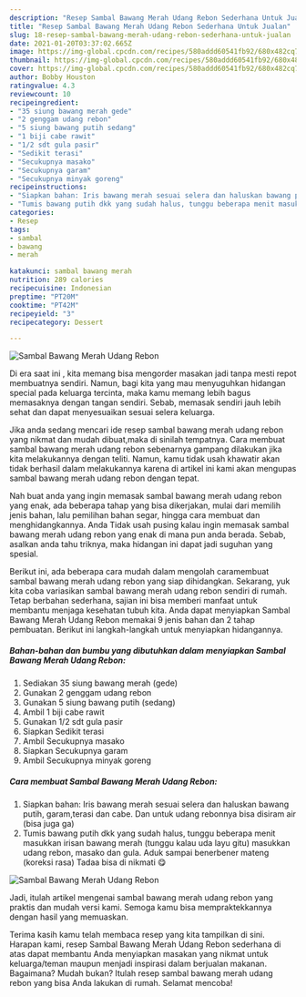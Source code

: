 ```yaml
---
description: "Resep Sambal Bawang Merah Udang Rebon Sederhana Untuk Jualan"
title: "Resep Sambal Bawang Merah Udang Rebon Sederhana Untuk Jualan"
slug: 18-resep-sambal-bawang-merah-udang-rebon-sederhana-untuk-jualan
date: 2021-01-20T03:37:02.665Z
image: https://img-global.cpcdn.com/recipes/580addd60541fb92/680x482cq70/sambal-bawang-merah-udang-rebon-foto-resep-utama.jpg
thumbnail: https://img-global.cpcdn.com/recipes/580addd60541fb92/680x482cq70/sambal-bawang-merah-udang-rebon-foto-resep-utama.jpg
cover: https://img-global.cpcdn.com/recipes/580addd60541fb92/680x482cq70/sambal-bawang-merah-udang-rebon-foto-resep-utama.jpg
author: Bobby Houston
ratingvalue: 4.3
reviewcount: 10
recipeingredient:
- "35 siung bawang merah gede"
- "2 genggam udang rebon"
- "5 siung bawang putih sedang"
- "1 biji cabe rawit"
- "1/2 sdt gula pasir"
- "Sedikit terasi"
- "Secukupnya masako"
- "Secukupnya garam"
- "Secukupnya minyak goreng"
recipeinstructions:
- "Siapkan bahan: Iris bawang merah sesuai selera dan haluskan bawang putih, garam,terasi dan cabe. Dan untuk udang rebonnya bisa disiram air (bisa juga ga)"
- "Tumis bawang putih dkk yang sudah halus, tunggu beberapa menit masukkan irisan bawang merah (tunggu kalau uda layu gitu) masukkan udang rebon, masako dan gula. Aduk sampai benerbener mateng (koreksi rasa) Tadaa bisa di nikmati 😋"
categories:
- Resep
tags:
- sambal
- bawang
- merah

katakunci: sambal bawang merah 
nutrition: 289 calories
recipecuisine: Indonesian
preptime: "PT20M"
cooktime: "PT42M"
recipeyield: "3"
recipecategory: Dessert

---
```



![Sambal Bawang Merah Udang Rebon](https://img-global.cpcdn.com/recipes/580addd60541fb92/680x482cq70/sambal-bawang-merah-udang-rebon-foto-resep-utama.jpg)

Di era  saat ini , kita memang bisa mengorder masakan jadi tanpa mesti repot membuatnya sendiri. Namun, bagi kita yang mau menyuguhkan hidangan special pada keluarga tercinta, maka kamu memang lebih bagus memasaknya dengan tangan sendiri. Sebab, memasak sendiri jauh lebih sehat dan dapat menyesuaikan sesuai selera keluarga.

Jika anda sedang mencari ide resep sambal bawang merah udang rebon yang nikmat dan mudah dibuat,maka di sinilah tempatnya. Cara membuat sambal bawang merah udang rebon  sebenarnya gampang dilakukan jika kita melakukannya dengan teliti. Namun, kamu tidak usah khawatir akan tidak berhasil dalam melakukannya 
karena di artikel ini kami akan mengupas sambal bawang merah udang rebon dengan tepat.  



Nah buat anda yang ingin memasak sambal bawang merah udang rebon yang enak, ada beberapa tahap yang bisa dikerjakan, mulai dari memilih jenis bahan, lalu pemilihan bahan segar, hingga cara membuat dan menghidangkannya. Anda Tidak usah pusing kalau ingin memasak sambal bawang merah udang rebon yang enak di mana pun anda berada. Sebab, asalkan anda  tahu triknya, maka hidangan ini dapat jadi suguhan yang spesial.

Berikut ini, ada beberapa cara mudah dalam mengolah caramembuat sambal bawang merah udang rebon yang siap dihidangkan. Sekarang, yuk kita coba variasikan sambal bawang merah udang rebon sendiri di rumah. Tetap berbahan sederhana, sajian ini bisa memberi manfaat untuk membantu menjaga kesehatan tubuh kita. Anda dapat menyiapkan Sambal Bawang Merah Udang Rebon memakai 9 jenis bahan dan 2 tahap pembuatan. Berikut ini langkah-langkah untuk menyiapkan hidangannya.

<!--inarticleads1-->

##### Bahan-bahan dan bumbu yang dibutuhkan dalam menyiapkan Sambal Bawang Merah Udang Rebon:

1. Sediakan 35 siung bawang merah (gede)
1. Gunakan 2 genggam udang rebon
1. Gunakan 5 siung bawang putih (sedang)
1. Ambil 1 biji cabe rawit
1. Gunakan 1/2 sdt gula pasir
1. Siapkan Sedikit terasi
1. Ambil Secukupnya masako
1. Siapkan Secukupnya garam
1. Ambil Secukupnya minyak goreng




<!--inarticleads2-->

##### Cara membuat Sambal Bawang Merah Udang Rebon:

1. Siapkan bahan: Iris bawang merah sesuai selera dan haluskan bawang putih, garam,terasi dan cabe. Dan untuk udang rebonnya bisa disiram air (bisa juga ga)
1. Tumis bawang putih dkk yang sudah halus, tunggu beberapa menit masukkan irisan bawang merah (tunggu kalau uda layu gitu) masukkan udang rebon, masako dan gula. Aduk sampai benerbener mateng (koreksi rasa) Tadaa bisa di nikmati 😋
<img src="//assets-global.cpcdn.com/assets/icons/button_play-2c75c40dde080a61004c1f40b05d8f140eaff45d7e9e6481dc71c63d2e7c4909.png" alt="Sambal Bawang Merah Udang Rebon">



Jadi, itulah artikel mengenai  sambal bawang merah udang rebon  yang praktis dan mudah versi kami. Semoga kamu bisa mempraktekkannya dengan hasil yang memuaskan. 

Terima kasih kamu telah membaca resep yang kita tampilkan di sini. Harapan kami, resep  Sambal Bawang Merah Udang Rebon sederhana di atas dapat membantu Anda menyiapkan masakan yang nikmat untuk keluarga/teman maupun menjadi inspirasi dalam berjualan makanan. Bagaimana? Mudah bukan? Itulah resep sambal bawang merah udang rebon yang bisa Anda lakukan di rumah. Selamat mencoba!

